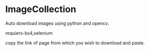 # ImageCollection
Auto download images using python and opencv.

requiers-bs4,selenium


copy the link of page from which you wish to download and paste.
